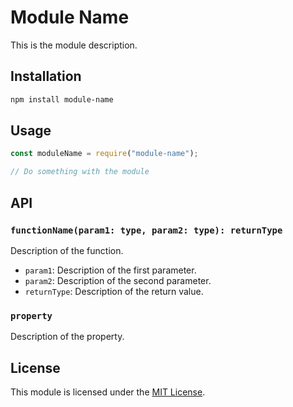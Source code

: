 # Module Name

This is the module description.

## Installation

```bash
npm install module-name
```

## Usage

```javascript
const moduleName = require("module-name");

// Do something with the module
```

## API

### `functionName(param1: type, param2: type): returnType`

Description of the function.

- `param1`: Description of the first parameter.
- `param2`: Description of the second parameter.
- `returnType`: Description of the return value.

### `property`

Description of the property.

## License

This module is licensed under the [MIT License](https://opensource.org/licenses/MIT).